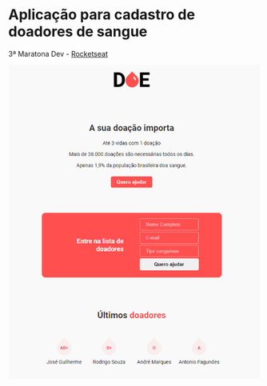 # Aplicação para cadastro de doadores de sangue

3ª Maratona Dev - [Rocketseat](https://rocketseat.com.br/)

<p align="center">
  <img src="https://github.com/zehguilherme/maratona-dev3/blob/master/frontend/img/pagina_inicial.PNG">
</p>
